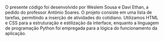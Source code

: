 O presente código foi desenvolvido por Weslem Sousa e Davi Ethan, a pedido do professor Antônio Soares. O projeto consiste em uma lista de tarefas, permitindo a inserção de atividades do cotidiano. Utilizamos HTML e CSS para a estruturação e estilização da interface, enquanto a linguagem de programação Python foi empregada para a lógica do funcionamento da aplicação.